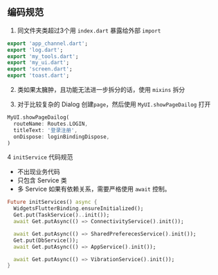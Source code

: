 ## 编码规范

1. 同文件夹类超过3个用 `index.dart` 暴露给外部 `import`
```dart
export 'app_channel.dart';
export 'log.dart';
export 'my_tools.dart';
export 'my_ui.dart';
export 'screen.dart';
export 'toast.dart';
```

2. 类如果太臃肿，且功能无法进一步拆分的话，使用 `mixins` 拆分

3. 对于比较复杂的 Dialog 创建`page`，然后使用 `MyUI.showPageDailog` 打开
```dart
MyUI.showPageDailog(
  routeName: Routes.LOGIN,
  titleText: '登录注册',
  onDispose: loginBindingDispose,
)
```

4 `initService` 代码规范
  - 不出现业务代码
  - 只包含 Service 类
  - 多 Service 如果有依赖关系，需要严格使用 `await` 控制。

```dart
Future initServices() async {
  WidgetsFlutterBinding.ensureInitialized();
  Get.put(TaskService()..init());
  await Get.putAsync(() => ConnectivityService().init());

  await Get.putAsync(() => SharedPreferecesService().init());
  Get.put(DbService());
  await Get.putAsync(() => AppService().init());

  await Get.putAsync(() => VibrationService().init());
}